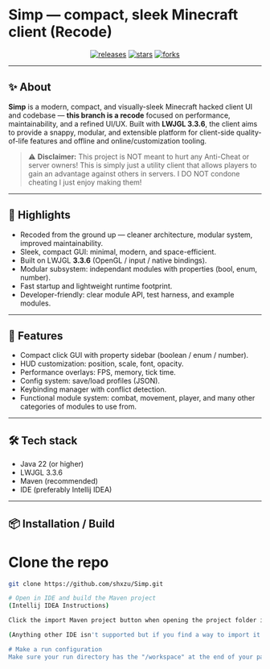 # Simp — compact, sleek Minecraft client (Recode)

<p align="center">
  <a href="https://github.com/shxzu/Simp/releases"><img alt="releases" src="https://img.shields.io/github/v/release/shxzu/Simp?style=for-the-badge"></a>
  <a href="https://img.shields.io/github/stars/shxzu/Simp?style=for-the-badge"><img alt="stars" src="https://img.shields.io/github/stars/shxzu/Simp?style=for-the-badge"></a>
  <a href="https://img.shields.io/github/forks/shxzu/Simp?style=for-the-badge"><img alt="forks" src="https://img.shields.io/github/forks/shxzu/Simp?style=for-the-badge"></a>
</p>

---

## ✨ About

**Simp** is a modern, compact, and visually-sleek Minecraft hacked client UI and codebase — **this branch is a recode** focused on performance, maintainability, and a refined UI/UX. Built with **LWJGL 3.3.6**, the client aims to provide a snappy, modular, and extensible platform for client-side quality-of-life features and offline and online/customization tooling.

> ⚠️ **Disclaimer:** This project is NOT meant to hurt any Anti-Cheat or server owners! This is simply just a utility client that allows players to gain an advantage against others in servers. I DO NOT condone cheating I just enjoy making them!

---

## 💎 Highlights

- Recoded from the ground up — cleaner architecture, modular system, improved maintainability.
- Sleek, compact GUI: minimal, modern, and space-efficient.
- Built on LWJGL **3.3.6** (OpenGL / input / native bindings).
- Modular subsystem: independant modules with properties (bool, enum, number).
- Fast startup and lightweight runtime footprint.
- Developer-friendly: clear module API, test harness, and example modules.

---

## 🧭 Features

- Compact click GUI with property sidebar (boolean / enum / number).
- HUD customization: position, scale, font, opacity.
- Performance overlays: FPS, memory, tick time.
- Config system: save/load profiles (JSON).
- Keybinding manager with conflict detection.
- Functional module system: combat, movement, player, and many other categories of modules to use from.

---

## 🛠️ Tech stack

- Java 22 (or higher)  
- LWJGL 3.3.6  
- Maven (recommended)  
- IDE (preferably Intellij IDEA)

---

## 📦 Installation / Build

# Clone the repo
```bash
git clone https://github.com/shxzu/Simp.git

# Open in IDE and build the Maven project
(Intellij IDEA Instructions)

Click the import Maven project button when opening the project folder in your IDE.

(Anything other IDE isn't supported but if you find a way to import it using Eclipse, NetBeans, e.g. go ahead.)

# Make a run configuration
Make sure your run directory has the "/workspace" at the end of your path!! Example: (Working Directory: C:\Users\shxzu\Documents\GitHub\Simp\workspace)
